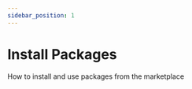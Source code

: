 ```yaml
---
sidebar_position: 1
---
```


# Install Packages

How to install and use packages from the marketplace

